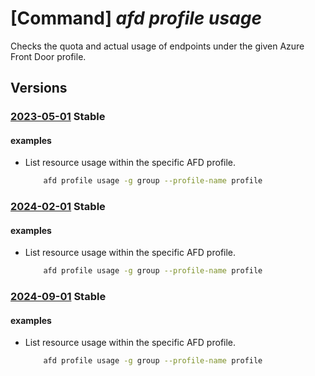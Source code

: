 # [Command] _afd profile usage_

Checks the quota and actual usage of endpoints under the given Azure Front Door profile.

## Versions

### [2023-05-01](/Resources/mgmt-plane/L3N1YnNjcmlwdGlvbnMve30vcmVzb3VyY2Vncm91cHMve30vcHJvdmlkZXJzL21pY3Jvc29mdC5jZG4vcHJvZmlsZXMve30vdXNhZ2Vz/2023-05-01.xml) **Stable**

<!-- mgmt-plane /subscriptions/{}/resourcegroups/{}/providers/microsoft.cdn/profiles/{}/usages 2023-05-01 -->

#### examples

- List resource usage within the specific AFD profile.
    ```bash
        afd profile usage -g group --profile-name profile
    ```

### [2024-02-01](/Resources/mgmt-plane/L3N1YnNjcmlwdGlvbnMve30vcmVzb3VyY2Vncm91cHMve30vcHJvdmlkZXJzL21pY3Jvc29mdC5jZG4vcHJvZmlsZXMve30vdXNhZ2Vz/2024-02-01.xml) **Stable**

<!-- mgmt-plane /subscriptions/{}/resourcegroups/{}/providers/microsoft.cdn/profiles/{}/usages 2024-02-01 -->

#### examples

- List resource usage within the specific AFD profile.
    ```bash
        afd profile usage -g group --profile-name profile
    ```

### [2024-09-01](/Resources/mgmt-plane/L3N1YnNjcmlwdGlvbnMve30vcmVzb3VyY2Vncm91cHMve30vcHJvdmlkZXJzL21pY3Jvc29mdC5jZG4vcHJvZmlsZXMve30vdXNhZ2Vz/2024-09-01.xml) **Stable**

<!-- mgmt-plane /subscriptions/{}/resourcegroups/{}/providers/microsoft.cdn/profiles/{}/usages 2024-09-01 -->

#### examples

- List resource usage within the specific AFD profile.
    ```bash
        afd profile usage -g group --profile-name profile
    ```

